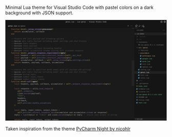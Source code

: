 Minimal Lua theme for Visual Studio Code with pastel colors on a dark background with JSON support.

![lua_eclipse-vsc_theme-screenshot](https://raw.githubusercontent.com/emilrueh/lua-vsc-theme/refs/heads/main/screenshots/lua-eclipse.png)

Taken inspiration from the theme [PyCharm Night by nicohlr](https://github.com/nicohlr/vscode-pycharm-theme)